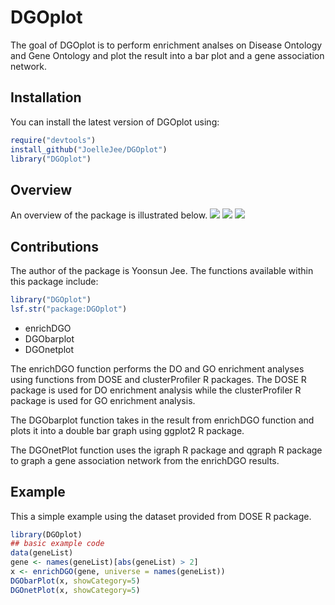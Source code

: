 
# DGOplot

<!-- badges: start -->
<!-- badges: end -->

The goal of DGOplot is to perform enrichment analses on Disease Ontology and Gene Ontology and plot the result into a bar plot and a gene association network.

## Installation

You can install the latest version of DGOplot using:
``` r
require("devtools")
install_github("JoelleJee/DGOplot")
library("DGOplot")
```
## Overview

An overview of the package is illustrated below.
![](C:\Users\Joelle\Desktop\BCB410\Assignment\Jee_Y_A1.png)
![](C:\Users\Joelle\Desktop\BCB410\DGOnetplot.jpg)
![](C:\Users\Joelle\Desktop\BCB410\DGObarplot.png)

## Contributions

The author of the package is Yoonsun Jee. The functions available within this package include:

```r
library("DGOplot")
lsf.str("package:DGOplot")
```
- enrichDGO
- DGObarplot
- DGOnetplot

The enrichDGO function performs the DO and GO enrichment analyses using functions from 
DOSE and clusterProfiler R packages. The DOSE R package is used for DO enrichment analysis while the 
clusterProfiler R package is used for GO enrichment analysis.

The DGObarplot function takes in the result from enrichDGO function and plots it into a double bar graph
using ggplot2 R package.

The DGOnetPlot function uses the igraph R package and qgraph R package to graph a gene association network
from the enrichDGO results.

## Example

This a simple example using the dataset provided from DOSE R package.

``` r
library(DGOplot)
## basic example code
data(geneList)
gene <- names(geneList)[abs(geneList) > 2]
x <- enrichDGO(gene, universe = names(geneList))
DGObarPlot(x, showCategory=5)
DGOnetPlot(x, showCategory=5)

```

